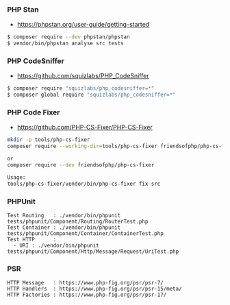 ### PHP Stan
- https://phpstan.org/user-guide/getting-started
```bash
$ composer require --dev phpstan/phpstan
$ vendor/bin/phpstan analyse src tests
```

### PHP CodeSniffer
- https://github.com/squizlabs/PHP_CodeSniffer
```bash
$ composer require "squizlabs/php_codesniffer=*"
$ composer global require "squizlabs/php_codesniffer=*"
```

### PHP Code Fixer 
- https://github.com/PHP-CS-Fixer/PHP-CS-Fixer
```bash
mkdir -p tools/php-cs-fixer
composer require --working-dir=tools/php-cs-fixer friendsofphp/php-cs-fixer

or 
composer require --dev friendsofphp/php-cs-fixer

Usage:
tools/php-cs-fixer/vendor/bin/php-cs-fixer fix src
```



### PHPUnit
```
Test Routing   : ./vendor/bin/phpunit tests/phpunit/Component/Routing/RouterTest.php
Test Container : ./vendor/bin/phpunit tests/phpunit/Component/Container/ContainerTest.php
Test HTTP      :
  - URI : ./vendor/bin/phpunit tests/phpunit/Component/Http/Message/Request/UriTest.php
```

### PSR 
```
HTTP Message   : https://www.php-fig.org/psr/psr-7/
HTTP Handlers  : https://www.php-fig.org/psr/psr-15/meta/
HTTP Factories : https://www.php-fig.org/psr/psr-17/

```